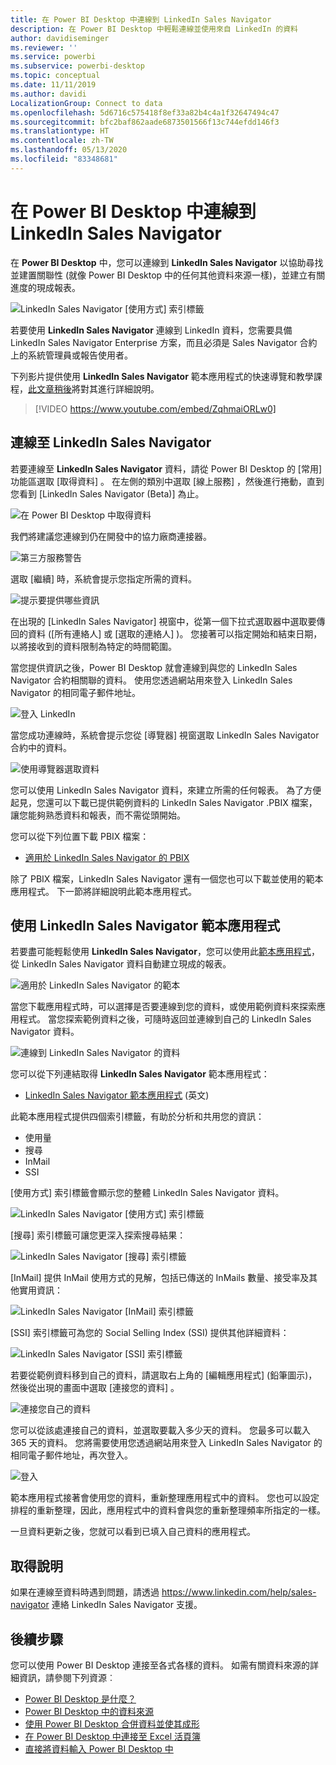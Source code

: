 ```yaml
---
title: 在 Power BI Desktop 中連線到 LinkedIn Sales Navigator
description: 在 Power BI Desktop 中輕鬆連線並使用來自 LinkedIn 的資料
author: davidiseminger
ms.reviewer: ''
ms.service: powerbi
ms.subservice: powerbi-desktop
ms.topic: conceptual
ms.date: 11/11/2019
ms.author: davidi
LocalizationGroup: Connect to data
ms.openlocfilehash: 5d6716c575418f8ef33a82b4c4a1f32647494c47
ms.sourcegitcommit: bfc2baf862aade6873501566f13c744efdd146f3
ms.translationtype: HT
ms.contentlocale: zh-TW
ms.lasthandoff: 05/13/2020
ms.locfileid: "83348681"
---
```

# <a name="connect-to-linkedin-sales-navigator-in-power-bi-desktop"></a>在 Power BI Desktop 中連線到 LinkedIn Sales Navigator

在 **Power BI Desktop** 中，您可以連線到 **LinkedIn Sales Navigator** 以協助尋找並建置關聯性 (就像 Power BI Desktop 中的任何其他資料來源一樣)，並建立有關進度的現成報表。

![LinkedIn Sales Navigator [使用方式] 索引標籤](media/desktop-connect-linkedin-sales-navigator/linkedin-sales-navigator-01.png)


若要使用 **LinkedIn Sales Navigator** 連線到 LinkedIn 資料，您需要具備 LinkedIn Sales Navigator Enterprise 方案，而且必須是 Sales Navigator 合約上的系統管理員或報告使用者。

下列影片提供使用 **LinkedIn Sales Navigator** 範本應用程式的快速導覽和教學課程，[此文章稍後](#using-the-linkedin-sales-navigator-template-app)將對其進行詳細說明。 

> [!VIDEO https://www.youtube.com/embed/ZqhmaiORLw0]

## <a name="connect-to-linkedin-sales-navigator"></a>連線至 LinkedIn Sales Navigator

若要連線至 **LinkedIn Sales Navigator** 資料，請從 Power BI Desktop 的 [常用]  功能區選取 [取得資料]  。 在左側的類別中選取 [線上服務]  ，然後進行捲動，直到您看到 [LinkedIn Sales Navigator (Beta)]  為止。

![在 Power BI Desktop 中取得資料](media/desktop-connect-linkedin-sales-navigator/linkedin-sales-navigator-02.png)

我們將建議您連線到仍在開發中的協力廠商連接器。 

![第三方服務警告](media/desktop-connect-linkedin-sales-navigator/linkedin-sales-navigator-03.png)

選取 [繼續]  時，系統會提示您指定所需的資料。

![提示要提供哪些資訊](media/desktop-connect-linkedin-sales-navigator/linkedin-sales-navigator-04.png)


在出現的 [LinkedIn Sales Navigator]  視窗中，從第一個下拉式選取器中選取要傳回的資料 ([所有連絡人]  或 [選取的連絡人]  )。 您接著可以指定開始和結束日期，以將接收到的資料限制為特定的時間範圍。

當您提供資訊之後，Power BI Desktop 就會連線到與您的 LinkedIn Sales Navigator 合約相關聯的資料。 使用您透過網站用來登入 LinkedIn Sales Navigator 的相同電子郵件地址。 

![登入 LinkedIn](media/desktop-connect-linkedin-sales-navigator/linkedin-sales-navigator-05.png)

當您成功連線時，系統會提示您從 [導覽器]  視窗選取 LinkedIn Sales Navigator 合約中的資料。

![使用導覽器選取資料](media/desktop-connect-linkedin-sales-navigator/linkedin-sales-navigator-09.png)

您可以使用 LinkedIn Sales Navigator 資料，來建立所需的任何報表。 為了方便起見，您還可以下載已提供範例資料的 LinkedIn Sales Navigator .PBIX 檔案，讓您能夠熟悉資料和報表，而不需從頭開始。

您可以從下列位置下載 PBIX 檔案：
* [適用於 LinkedIn Sales Navigator 的 PBIX](service-template-apps-samples.md)

除了 PBIX 檔案，LinkedIn Sales Navigator 還有一個您也可以下載並使用的範本應用程式。 下一節將詳細說明此範本應用程式。


## <a name="using-the-linkedin-sales-navigator-template-app"></a>使用 LinkedIn Sales Navigator 範本應用程式

若要盡可能輕鬆使用 **LinkedIn Sales Navigator**，您可以使用此[範本應用程式](service-template-apps-overview.md)，從 LinkedIn Sales Navigator 資料自動建立現成的報表。

![適用於 LinkedIn Sales Navigator 的範本](media/desktop-connect-linkedin-sales-navigator/linkedin-sales-navigator-10.png)

當您下載應用程式時，可以選擇是否要連線到您的資料，或使用範例資料來探索應用程式。 當您探索範例資料之後，可隨時返回並連線到自己的 LinkedIn Sales Navigator 資料。 

![連線到 LinkedIn Sales Navigator 的資料](media/desktop-connect-linkedin-sales-navigator/linkedin-sales-navigator-11.png)



您可以從下列連結取得 **LinkedIn Sales Navigator** 範本應用程式：
* [LinkedIn Sales Navigator 範本應用程式](https://appsource.microsoft.com/en-us/product/power-bi/pbi-contentpacks.linkedin_navigator) \(英文\)

此範本應用程式提供四個索引標籤，有助於分析和共用您的資訊：

* 使用量
* 搜尋
* InMail
* SSI

[使用方式]  索引標籤會顯示您的整體 LinkedIn Sales Navigator 資料。

![LinkedIn Sales Navigator [使用方式] 索引標籤](media/desktop-connect-linkedin-sales-navigator/linkedin-sales-navigator-12.png)

[搜尋]  索引標籤可讓您更深入探索搜尋結果：

![LinkedIn Sales Navigator [搜尋] 索引標籤](media/desktop-connect-linkedin-sales-navigator/linkedin-sales-navigator-13.png)

[InMail]  提供 InMail 使用方式的見解，包括已傳送的 InMails 數量、接受率及其他實用資訊：

![LinkedIn Sales Navigator [InMail] 索引標籤](media/desktop-connect-linkedin-sales-navigator/linkedin-sales-navigator-14.png)

[SSI]  索引標籤可為您的 Social Selling Index (SSI) 提供其他詳細資料：

![LinkedIn Sales Navigator [SSI] 索引標籤](media/desktop-connect-linkedin-sales-navigator/linkedin-sales-navigator-15.png)

若要從範例資料移到自己的資料，請選取右上角的 [編輯應用程式]  (鉛筆圖示)，然後從出現的畫面中選取 [連接您的資料]  。

![連接您自己的資料](media/desktop-connect-linkedin-sales-navigator/linkedin-sales-navigator-16.png)

您可以從該處連接自己的資料，並選取要載入多少天的資料。 您最多可以載入 365 天的資料。 您將需要使用您透過網站用來登入 LinkedIn Sales Navigator 的相同電子郵件地址，再次登入。 

![登入](media/desktop-connect-linkedin-sales-navigator/linkedin-sales-navigator-17.png)

範本應用程式接著會使用您的資料，重新整理應用程式中的資料。 您也可以設定排程的重新整理，因此，應用程式中的資料會與您的重新整理頻率所指定的一樣。 

一旦資料更新之後，您就可以看到已填入自己資料的應用程式。

## <a name="getting-help"></a>取得說明

如果在連線至資料時遇到問題，請透過 https://www.linkedin.com/help/sales-navigator 連絡 LinkedIn Sales Navigator 支援。 

## <a name="next-steps"></a>後續步驟
您可以使用 Power BI Desktop 連接至各式各樣的資料。 如需有關資料來源的詳細資訊，請參閱下列資源︰

* [Power BI Desktop 是什麼？](../fundamentals/desktop-what-is-desktop.md)
* [Power BI Desktop 中的資料來源](desktop-data-sources.md)
* [使用 Power BI Desktop 合併資料並使其成形](desktop-shape-and-combine-data.md)
* [在 Power BI Desktop 中連接至 Excel 活頁簿](desktop-connect-excel.md)   
* [直接將資料輸入 Power BI Desktop 中](desktop-enter-data-directly-into-desktop.md)   
